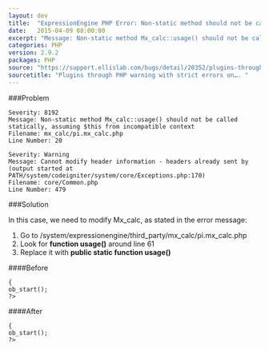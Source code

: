 ```yaml
---
layout: dev
title:  "ExpressionEngine PHP Error: Non-static method should not be called statically"
date:   2015-04-09 08:00:00
excerpt: "Message: Non-static method Mx_calc::usage() should not be called statically, assuming $this from incompatible context"
categories: PHP
version: 2.9.2
packages: PHP
source: "https://support.ellislab.com/bugs/detail/20352/plugins-through-php-warning-with-strict-errors-on"
sourcetitle: "Plugins through PHP warning with strict errors on…. "
---
```


###Problem

```A PHP Error was encountered
Severity: 8192
Message: Non-static method Mx_calc::usage() should not be called statically, assuming $this from incompatible context
Filename: mx_calc/pi.mx_calc.php
Line Number: 20
```

```A PHP Error was encountered
Severity: Warning
Message: Cannot modify header information - headers already sent by (output started at PATH/system/codeigniter/system/core/Exceptions.php:170)
Filename: core/Common.php
Line Number: 479
```

###Solution

In this case, we need to modify Mx_calc, as stated in the error message:

1. Go to /system/expressionengine/third_party/mx_calc/pi.mx_calc.php
2. Look for **function usage()** around line 61
3. Replace it with **public static function usage()**

####Before

```function usage()
{
ob_start();
?>
```

####After

```public static function usage()
{
ob_start();
?>
```
